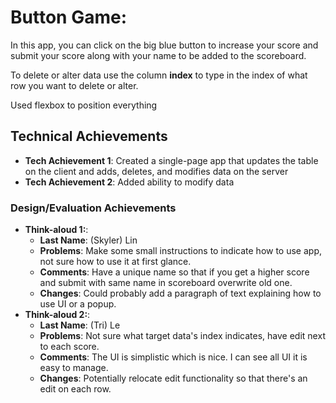 # Button Game:
In this app, you can click on the big blue button to increase your score and submit your score along with your name to be added to the scoreboard.

To delete or alter data use the column **index** to type in the index of what row you want to delete or alter.

Used flexbox to position everything

## Technical Achievements
- **Tech Achievement 1**: Created a single-page app that updates the table on the client and adds, deletes, and modifies data on the server
- **Tech Achievement 2**: Added ability to modify data

### Design/Evaluation Achievements
- **Think-aloud 1:**:
  - **Last Name**: (Skyler) Lin
  - **Problems**: Make some small instructions to indicate how to use app, not sure  how to use it at first glance.
  - **Comments**: Have a unique name so that if you get a higher score and submit with same name in scoreboard overwrite old one.
  - **Changes**: Could probably add a paragraph of text explaining how to use UI or a popup.
- **Think-aloud 2:**:
  - **Last Name**: (Tri) Le
  - **Problems**: Not sure what target data's index indicates, have edit next to each score.
  - **Comments**: The UI is simplistic which is nice. I can see all UI it is easy to manage.
  - **Changes**: Potentially relocate edit functionality so that there's an edit on each row.
